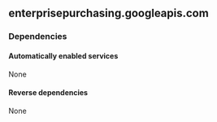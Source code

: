 ## enterprisepurchasing.googleapis.com

### Dependencies

#### Automatically enabled services

None

#### Reverse dependencies

None
